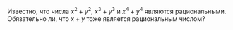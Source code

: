 Известно, что числа ${{x}^{2}}+{{y}^{2}}$, ${{x}^{3}}+{{y}^{3}}$ и ${{x}^{4}}+{{y}^{4}}$ являются рациональными. Обязательно ли, что $x+y$ тоже является рациональным числом?